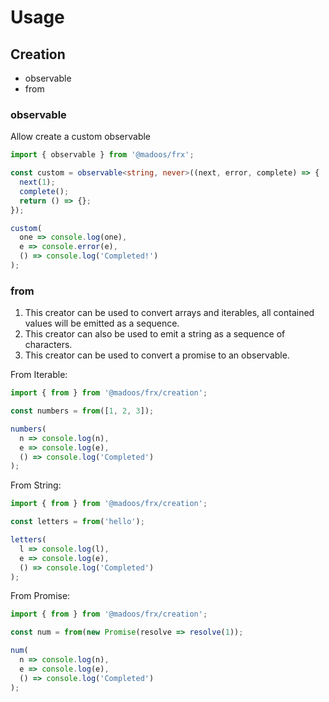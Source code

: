 # Usage

## Creation

* observable
* from

### observable

Allow create a custom observable

```ts
import { observable } from '@madoos/frx';

const custom = observable<string, never>((next, error, complete) => {
  next(1);
  complete();
  return () => {};
});

custom(
  one => console.log(one),
  e => console.error(e),
  () => console.log('Completed!')
);

```

### from

1. This creator can be used to convert arrays and iterables, all contained values will be emitted as a sequence.
3. This creator can also be used to emit a string as a sequence of characters.
2. This creator can be used to convert a promise to an observable.


From Iterable:
```ts
import { from } from '@madoos/frx/creation';

const numbers = from([1, 2, 3]);

numbers(
  n => console.log(n),
  e => console.log(e),
  () => console.log('Completed')
);
```

From String:
```ts
import { from } from '@madoos/frx/creation';

const letters = from('hello');

letters(
  l => console.log(l),
  e => console.log(e),
  () => console.log('Completed')
);
```

From Promise:
```ts
import { from } from '@madoos/frx/creation';

const num = from(new Promise(resolve => resolve(1));

num(
  n => console.log(n),
  e => console.log(e),
  () => console.log('Completed')
);
```